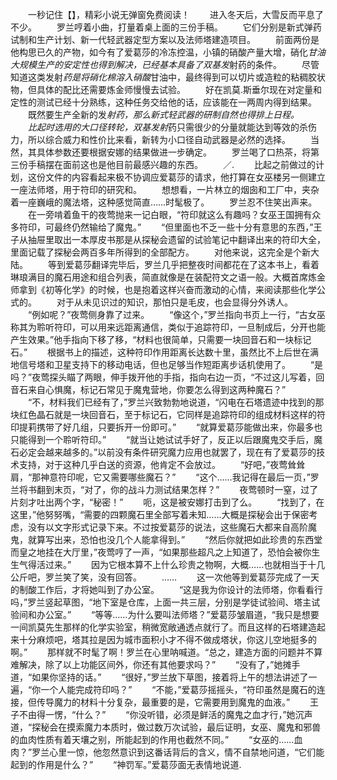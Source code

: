 　　一秒记住【】，精彩小说无弹窗免费阅读！
　　进入冬天后，大雪反而平息了不少。
　　罗兰哼着小曲，打量着桌上面的三份手稿。
　　它们分别是新式弹药试制和生产计划、新一代轻武器定型方案以及法师塔建造项目。
　　前面两份是他构思已久的产物，如今有了爱葛莎的冷冻控温，小镇的硝酸产量大增，硝化*甘油大规模生产的安定性也得到解决，已经基本具备了双基发*射药的条件。
　　尽管知道这类发射*药是将硝化棉溶入硝酸*甘油中，最终得到可以切片或造粒的粘稠胶状物，但具体的配比还需要炼金师慢慢去试验。
　　好在凯莫.斯垂尔现在对定量和定性的测试已经十分熟练，这种任务交给他的话，应该能在一两周内得到结果。
　　既然要生产全新的发*射药，那么新式轻武器的研制自然也得排上日程。
　　比起时选用的大口径转轮，双基发射*药只需很少的分量就能达到等效的杀伤力，所以综合威力和性价比来看，新转为小口径自动武器是必然的选择。
　　当然，其具体参数还要根据安娜的结果做进一步确定。
　　罗兰喝了口热茶，将第三份手稿摆在面前这也是他目前最感兴趣的东西。
　　／.
　　比起之前做过的计划，这份文件的内容看起来极不协调应爱葛莎的请求，他打算在女巫楼另一侧建立一座法师塔，用于符印的研究和。
　　想想看，一片林立的烟囱和工厂中，夹杂着一座巍峨的魔法塔，这种感觉简直……时髦极了。
　　罗兰忍不住笑出声来。
　　在一旁啃着鱼干的夜莺抛来一记白眼，“符印就这么有趣吗？女巫王国拥有众多符印，可最终仍然输给了魔鬼。”
　　“但里面也不乏一些十分有意思的东西，”王子从抽屉里取出一本厚皮书那是从探秘会遗留的试验笔记中翻译出来的符印大全，里面记载了探秘会两百多年所得到的全部配方。
　　对他来说，这完全是个新大陆。
　　等到爱葛莎翻译完毕后，罗兰几乎把整夜时间都花在了这本书上，看着琳琅满目的魔石用途和组合列表，简直就像是在装配符文之语一般。大概首席炼金师拿到《初等化学》的时候，也是抱着这样兴奋而激动的心情，来阅读那些化学公式的。
　　对于从未见识过的知识，那怕只是毛皮，也会显得分外诱人。
　　“例如呢？”夜莺侧身靠了过来。
　　“像这个，”罗兰指向书页上一行，“古女巫称其为聆听符印，可以用来远距离通信，类似于追踪符印，一旦制成后，分开也能产生效果。”他手指向下移了移，“材料也很简单，只需要一块回音石和一块标记石。”
　　根据书上的描述，这种符印作用距离长达数十里，虽然比不上后世在满地信号塔和卫星支持下的移动电话，但也足够当作短距离步话机使用了。
　　“是吗？”夜莺探头瞄了两眼，伸手拨开他的手指，指向右边一页，“不过这儿写着，回音石来自心惧魔，标记石常见于魔鬼营地，你要怎么得到这两种魔石？”
　　“不，材料我们已经有了，”罗兰兴致勃勃地说道，“闪电在石塔遗迹中找到的那块红色晶石就是一块回音石，至于标记石，它同样是追踪符印的组成材料这样的符印提莉携带了好几组，只要拆开一份即可。”
　　“就算爱葛莎能做出来，你最多也只能得到一个聆听符印。”
　　“就当让她试试手好了，反正以后跟魔鬼交手后，魔石必定会越来越多的。”以前没有条件研究魔力应用也就罢了，现在有了爱葛莎的技术支持，对于这种几乎白送的资源，他肯定不会放过。
　　“好吧，”夜莺耸耸肩，“那神意符印呢，它又需要哪些魔石？”
　　“这个……我记得在最后一页，”罗兰将书翻到末页，“对了，你的战斗力测试结果怎样？”
　　夜莺顿时一窒，过了片刻才吐出两个字，“秘密！”
　　呃，这是被安娜打击到了么。
　　“找到了，在这里，”他努努嘴，“需要的四颗魔石里全部写着未知……大概是探秘会出于保密考虑，没有以文字形式记录下来。不过按爱葛莎的说法，这些魔石大都来自高阶魔鬼，就算写出来，恐怕也没几个人能拿得到。”
　　“然后你就把如此珍贵的东西堂而皇之地挂在大厅里，”夜莺哼了一声，“如果那些超凡之上知道了，恐怕会被你生生气得活过来。”
　　因为它根本算不上什么珍贵之物啊，大概……也就相当于十几公斤吧，罗兰笑了笑，没有回答。
　　……
　　这一次他等到爱葛莎完成了一天的制酸工作后，才将她叫到了办公室。
　　“这是我为你设计的法师塔，你看看行吗，”罗兰竖起草图，“地下室是仓库，上面一共三层，分别是学徒试验间、塔主试验间和办公室。”
　　“等等……为什么要叫法师塔？”爱葛莎皱眉道，“我只是想要一间凯莫先生那样的化学实验室，稍微宽敞通透点就行了。而且这样的石塔建造起来十分麻烦吧，塔其拉是因为城市面积小才不得不做成塔状，你这儿空地挺多的啊。”
　　那样就不时髦了啊！罗兰在心里呐喊道。“总之，建造方面的问题并不算难解决，除了以上功能区间外，你还有其他要求吗？”
　　“没有了，”她摊手道，“如果你坚持的话。”
　　“很好，”罗兰放下草图，接着将上午的想法讲述了一遍，“你一个人能完成符印吗？”
　　“不能，”爱葛莎摇摇头，“符印虽然是魔石的连接，但传导魔力的材料十分复杂，最重要的是，它需要用到魔鬼的血液。”
　　王子不由得一愣，“什么？”
　　“你没听错，必须是鲜活的魔鬼之血才行，”她沉声道，“探秘会在摸索魔力本质时，做过数万次试验，最后证明，女巫、魔鬼和邪兽的血肉性质有着天壤之别，所能起到的作用也截然不同。”
　　“女巫的……血肉？”罗兰心里一惊，他忽然意识到这番话背后的含义，情不自禁地问道，“它们能起到的作用是什么？”
　　“神罚军。”爱葛莎面无表情地说道.